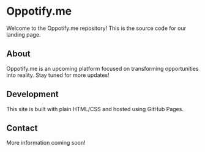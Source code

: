 # Oppotify.me

Welcome to the Oppotify.me repository! This is the source code for our landing page.

## About

Oppotify.me is an upcoming platform focused on transforming opportunities into reality. Stay tuned for more updates!

## Development

This site is built with plain HTML/CSS and hosted using GitHub Pages.

## Contact

More information coming soon!